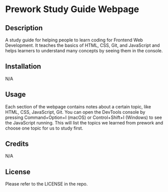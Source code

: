 # Prework Study Guide Webpage

## Description

A study guide for helping people to learn coding for Frontend Web Development. It teaches the basics of HTML, CSS, Git, and JavaScript and helps learners to understand many concepts by seeing them in the console.


## Installation

N/A

## Usage

Each section of the webpage contains notes about a certain topic, like HTML, CSS, JavaScript, Git. You can open the DevTools console by pressing Command+Option+I (macOS) or Control+Shift+I (Windows) to see the JavaScript running. This will list the topics we learned from prework and choose one topic for us to study first.

## Credits

N/A

## License

Please refer to the LICENSE in the repo.


